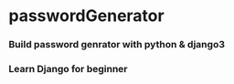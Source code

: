 # passwordGenerator

### Build password genrator with python & django3

### Learn Django for beginner 
